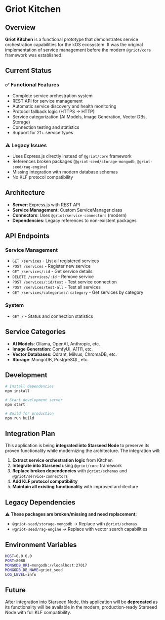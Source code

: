# Griot Kitchen

## Overview

**Griot Kitchen** is a functional prototype that demonstrates service orchestration capabilities for the kOS ecosystem. It was the original implementation of service management before the modern `@griot/core` framework was established.

## Current Status

### ✅ Functional Features
- Complete service orchestration system
- REST API for service management
- Automatic service discovery and health monitoring
- Protocol fallback logic (HTTPS → HTTP)
- Service categorization (AI Models, Image Generation, Vector DBs, Storage)
- Connection testing and statistics
- Support for 21+ service types

### ⚠️ Legacy Issues
- Uses Express.js directly instead of `@griot/core` framework
- References broken packages (`@griot-seed/storage-mongodb`, `@griot-seed/rag-engine`)
- Missing integration with modern database schemas
- No KLF protocol compatibility

## Architecture

- **Server**: Express.js with REST API
- **Service Management**: Custom ServiceManager class
- **Connectors**: Uses `@griot/service-connectors` (modern)
- **Dependencies**: Legacy references to non-existent packages

## API Endpoints

### Service Management
- `GET /services` - List all registered services
- `POST /services` - Register new service
- `GET /services/:id` - Get service details
- `DELETE /services/:id` - Remove service
- `POST /services/:id/test` - Test service connection
- `POST /services/test-all` - Test all services
- `GET /services/categories/:category` - Get services by category

### System
- `GET /` - Status and connection statistics

## Service Categories

- **AI Models**: Ollama, OpenAI, Anthropic, etc.
- **Image Generation**: ComfyUI, A1111, etc.
- **Vector Databases**: Qdrant, Milvus, ChromaDB, etc.
- **Storage**: MongoDB, PostgreSQL, etc.

## Development

```bash
# Install dependencies
npm install

# Start development server
npm start

# Build for production
npm run build
```

## Integration Plan

This application is being **integrated into Starseed Node** to preserve its proven functionality while modernizing the architecture. The integration will:

1. **Extract service orchestration logic** from Kitchen
2. **Integrate into Starseed** using `@griot/core` framework
3. **Replace broken dependencies** with `@griot/schemas` and `@griot/service-connectors`
4. **Add KLF protocol compatibility**
5. **Maintain all existing functionality** with improved architecture

## Legacy Dependencies

⚠️ **These packages are broken/missing and need replacement:**
- `@griot-seed/storage-mongodb` → Replace with `@griot/schemas`
- `@griot-seed/rag-engine` → Replace with vector search capabilities

## Environment Variables

```bash
HOST=0.0.0.0
PORT=8080
MONGODB_URI=mongodb://localhost:27017
MONGODB_DB_NAME=griot_seed
LOG_LEVEL=info
```

## Future

After integration into Starseed Node, this application will be **deprecated** as its functionality will be available in the modern, production-ready Starseed Node with full KLF compatibility. 